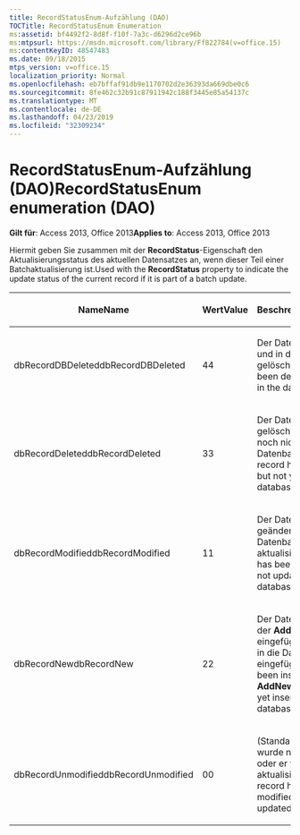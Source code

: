 ```yaml
---
title: RecordStatusEnum-Aufzählung (DAO)
TOCTitle: RecordStatusEnum Enumeration
ms:assetid: bf4492f2-8d8f-f10f-7a3c-d6296d2ce96b
ms:mtpsurl: https://msdn.microsoft.com/library/Ff822784(v=office.15)
ms:contentKeyID: 48547483
ms.date: 09/18/2015
mtps_version: v=office.15
localization_priority: Normal
ms.openlocfilehash: eb7bffaf91db9e1170702d2e36393da669dbe0c6
ms.sourcegitcommit: 8fe462c32b91c87911942c188f3445e85a54137c
ms.translationtype: MT
ms.contentlocale: de-DE
ms.lasthandoff: 04/23/2019
ms.locfileid: "32309234"
---
```

# <a name="recordstatusenum-enumeration-dao"></a><span data-ttu-id="b5543-102">RecordStatusEnum-Aufzählung (DAO)</span><span class="sxs-lookup"><span data-stu-id="b5543-102">RecordStatusEnum enumeration (DAO)</span></span>


<span data-ttu-id="b5543-103">**Gilt für**: Access 2013, Office 2013</span><span class="sxs-lookup"><span data-stu-id="b5543-103">**Applies to**: Access 2013, Office 2013</span></span>

<span data-ttu-id="b5543-104">Hiermit geben Sie zusammen mit der **RecordStatus**-Eigenschaft den Aktualisierungsstatus des aktuellen Datensatzes an, wenn dieser Teil einer Batchaktualisierung ist.</span><span class="sxs-lookup"><span data-stu-id="b5543-104">Used with the **RecordStatus** property to indicate the update status of the current record if it is part of a batch update.</span></span>

<table>
<colgroup>
<col style="width: 33%" />
<col style="width: 33%" />
<col style="width: 33%" />
</colgroup>
<thead>
<tr class="header">
<th><p><span data-ttu-id="b5543-105">Name</span><span class="sxs-lookup"><span data-stu-id="b5543-105">Name</span></span></p></th>
<th><p><span data-ttu-id="b5543-106">Wert</span><span class="sxs-lookup"><span data-stu-id="b5543-106">Value</span></span></p></th>
<th><p><span data-ttu-id="b5543-107">Beschreibung</span><span class="sxs-lookup"><span data-stu-id="b5543-107">Description</span></span></p></th>
</tr>
</thead>
<tbody>
<tr class="odd">
<td><p><span data-ttu-id="b5543-108">dbRecordDBDeleted</span><span class="sxs-lookup"><span data-stu-id="b5543-108">dbRecordDBDeleted</span></span></p></td>
<td><p><span data-ttu-id="b5543-109">4</span><span class="sxs-lookup"><span data-stu-id="b5543-109">4</span></span></p></td>
<td><p><span data-ttu-id="b5543-110">Der Datensatz wurde lokal und in der Datenbank gelöscht.</span><span class="sxs-lookup"><span data-stu-id="b5543-110">The record has been deleted locally and in the database.</span></span></p></td>
</tr>
<tr class="even">
<td><p><span data-ttu-id="b5543-111">dbRecordDeleted</span><span class="sxs-lookup"><span data-stu-id="b5543-111">dbRecordDeleted</span></span></p></td>
<td><p><span data-ttu-id="b5543-112">3</span><span class="sxs-lookup"><span data-stu-id="b5543-112">3</span></span></p></td>
<td><p><span data-ttu-id="b5543-113">Der Datensatz wurde gelöscht, er wurde jedoch noch nicht in der Datenbank gelöscht.</span><span class="sxs-lookup"><span data-stu-id="b5543-113">The record has been deleted, but not yet deleted in the database.</span></span></p></td>
</tr>
<tr class="odd">
<td><p><span data-ttu-id="b5543-114">dbRecordModified</span><span class="sxs-lookup"><span data-stu-id="b5543-114">dbRecordModified</span></span></p></td>
<td><p><span data-ttu-id="b5543-115">1</span><span class="sxs-lookup"><span data-stu-id="b5543-115">1</span></span></p></td>
<td><p><span data-ttu-id="b5543-116">Der Datensatz wurde geändert und nicht in der Datenbank aktualisiert.</span><span class="sxs-lookup"><span data-stu-id="b5543-116">The record has been modified and not updated in the database.</span></span></p></td>
</tr>
<tr class="even">
<td><p><span data-ttu-id="b5543-117">dbRecordNew</span><span class="sxs-lookup"><span data-stu-id="b5543-117">dbRecordNew</span></span></p></td>
<td><p><span data-ttu-id="b5543-118">2</span><span class="sxs-lookup"><span data-stu-id="b5543-118">2</span></span></p></td>
<td><p><span data-ttu-id="b5543-119">Der Datensatz wurde mit der <strong>AddNew</strong>-Methode eingefügt, aber noch nicht in die Datenbank eingefügt.</span><span class="sxs-lookup"><span data-stu-id="b5543-119">The record has been inserted with the <strong>AddNew</strong> method, but not yet inserted into the database.</span></span></p></td>
</tr>
<tr class="odd">
<td><p><span data-ttu-id="b5543-120">dbRecordUnmodified</span><span class="sxs-lookup"><span data-stu-id="b5543-120">dbRecordUnmodified</span></span></p></td>
<td><p><span data-ttu-id="b5543-121">0</span><span class="sxs-lookup"><span data-stu-id="b5543-121">0</span></span></p></td>
<td><p><span data-ttu-id="b5543-122">(Standard) Der Datensatz wurde nicht geändert, oder er wurde erfolgreich aktualisiert.</span><span class="sxs-lookup"><span data-stu-id="b5543-122">(Default) The record has not been modified or has been updated successfully.</span></span></p></td>
</tr>
</tbody>
</table>

